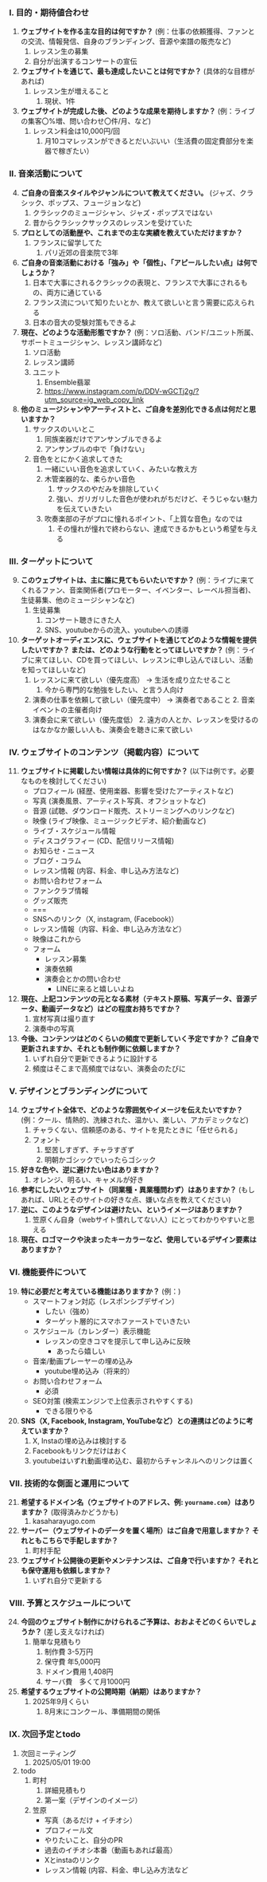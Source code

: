 ### I. 目的・期待値合わせ

1. **ウェブサイトを作る主な目的は何ですか？** (例：仕事の依頼獲得、ファンとの交流、情報発信、自身のブランディング、音源や楽譜の販売など)
	1. レッスン生の募集
	2. 自分が出演するコンサートの宣伝
2. **ウェブサイトを通じて、最も達成したいことは何ですか？** (具体的な目標があれば)
	1. レッスン生が増えること
		1. 現状、1件
3. **ウェブサイトが完成した後、どのような成果を期待しますか？** (例：ライブの集客〇%増、問い合わせ〇件/月、など)
	1. レッスン料金は10,000円/回
		1. 月10コマレッスンができるとだいぶいい（生活費の固定費部分を楽器で稼ぎたい）
### II. 音楽活動について

4. **ご自身の音楽スタイルやジャンルについて教えてください。** (ジャズ、クラシック、ポップス、フュージョンなど)
	1. クラシックのミュージシャン、ジャズ・ポップスではない
	2. 昔からクラシックサックスのレッスンを受けていた
5. **プロとしての活動歴や、これまでの主な実績を教えていただけますか？**
	1. フランスに留学してた
		1. パリ近郊の音楽院で3年
6. **ご自身の音楽活動における「強み」や「個性」、「アピールしたい点」は何でしょうか？**
	1. 日本で大事にされるクラシックの表現と、フランスで大事にされるもの、両方に通じている
	2. フランス流について知りたいとか、教えて欲しいと言う需要に応えられる
	3. 日本の音大の受験対策もできるよ
7. **現在、どのような活動形態ですか？** (例：ソロ活動、バンド/ユニット所属、サポートミュージシャン、レッスン講師など)
	1. ソロ活動
	2. レッスン講師
	3. ユニット
		1. Ensemble翡翠
		2. https://www.instagram.com/p/DDV-wGCTj2g/?utm_source=ig_web_copy_link
8. **他のミュージシャンやアーティストと、ご自身を差別化できる点は何だと思いますか？**
	1. サックスのいいとこ
		1. 同族楽器だけでアンサンブルできるよ
		2. アンサンブルの中で「負けない」
	2. 音色をとにかく追求してきた
		1. 一緒にいい音色を追求していく、みたいな教え方
		2. 木管楽器的な、柔らかい音色
			1. サックスのやだみを排除していく
			2. 強い、ガリガリした音色が使われがちだけど、そうじゃない魅力を伝えていきたい
		3. 吹奏楽部の子がプロに憧れるポイント、「上質な音色」なのでは
			1. その憧れが憧れで終わらない、達成できるかもという希望を与える

### III. ターゲットについて

9. **このウェブサイトは、主に誰に見てもらいたいですか？** (例：ライブに来てくれるファン、音楽関係者(プロモーター、イベンター、レーベル担当者)、生徒募集、他のミュージシャンなど)
	1. 生徒募集
		1. コンサート聴きにきた人
		2. SNS、youtubeからの流入、youtubeへの誘導
10. **ターゲットオーディエンスに、ウェブサイトを通じてどのような情報を提供したいですか？ または、どのような行動をとってほしいですか？** (例：ライブに来てほしい、CDを買ってほしい、レッスンに申し込んでほしい、活動を知ってほしいなど)
	1. レッスンに来て欲しい（優先度高） -> 生活を成り立たせること
		1. 今から専門的な勉強をしたい、と言う人向け
	2. 演奏の仕事を依頼して欲しい（優先度中） -> 演奏者であること
		2. 音楽イベントの主催者向け
	3. 演奏会に来て欲しい（優先度低）
		2. 遠方の人とか、レッスンを受けるのはなかなか厳しい人も、演奏会を聴きに来て欲しい

### IV. ウェブサイトのコンテンツ（掲載内容）について

11. **ウェブサイトに掲載したい情報は具体的に何ですか？** (以下は例です。必要なものを検討してください)
    - プロフィール (経歴、使用楽器、影響を受けたアーティストなど)
    - 写真 (演奏風景、アーティスト写真、オフショットなど)
    - 音源 (試聴、ダウンロード販売、ストリーミングへのリンクなど)
    - 映像 (ライブ映像、ミュージックビデオ、紹介動画など)
    - ライブ・スケジュール情報
    - ディスコグラフィー (CD、配信リリース情報)
    - お知らせ・ニュース
    - ブログ・コラム
    - レッスン情報 (内容、料金、申し込み方法など)
    - お問い合わせフォーム
    - ファンクラブ情報
    - グッズ販売
    - ===
    - SNSへのリンク（X, instagram, (Facebook)）
    - レッスン情報（内容、料金、申し込み方法など）
    - 映像はこれから
    - フォーム
	    - レッスン募集
	    - 演奏依頼
	    - 演奏会とかの問い合わせ
		    - LINEに来ると嬉しいよね
12. **現在、上記コンテンツの元となる素材（テキスト原稿、写真データ、音源データ、動画データなど）はどの程度お持ちですか？**
	1. 宣材写真は撮り直す
	2. 演奏中の写真
13. **今後、コンテンツはどのくらいの頻度で更新していく予定ですか？ ご自身で更新されますか、それとも制作側に依頼しますか？**
	1. いずれ自分で更新できるように設計する
	2. 頻度はそこまで高頻度ではない、演奏会のたびに

### V. デザインとブランディングについて

14. **ウェブサイト全体で、どのような雰囲気やイメージを伝えたいですか？** (例：クール、情熱的、洗練された、温かい、楽しい、アカデミックなど)
	1. チャラくない、信頼感のある、サイトを見たときに「任せられる」
	2. フォント
		1. 堅苦しすぎず、チャラすぎず
		2. 明朝かゴシックでいったらゴシック
15. **好きな色や、逆に避けたい色はありますか？**
	1. オレンジ、明るい、キャメルが好き
16. **参考にしたいウェブサイト（同業種・異業種問わず）はありますか？** (もしあれば、URLとそのサイトの好きな点、嫌いな点を教えてください)
17. **逆に、このようなデザインは避けたい、というイメージはありますか？**
	1. 笠原くん自身（webサイト慣れしてない人）にとってわかりやすいと思える
18. **現在、ロゴマークや決まったキーカラーなど、使用しているデザイン要素はありますか？**


### VI. 機能要件について

19. **特に必要だと考えている機能はありますか？** (例：)
    - スマートフォン対応（レスポンシブデザイン）
	    - したい（強め）
	    - ターゲット層的にスマホファーストでいきたい
    - スケジュール（カレンダー）表示機能
	    - レッスンの空きコマを提示して申し込みに反映
		    - あったら嬉しい
    - 音楽/動画プレーヤーの埋め込み
	    - youtube埋め込み（将来的）
    - お問い合わせフォーム
	    - 必須
    - SEO対策 (検索エンジンで上位表示されやすくする)
	    - できる限りやる
20. **SNS（X, Facebook, Instagram, YouTubeなど）との連携はどのように考えていますか？**
	1. X, Instaの埋め込みは検討する
	2. Facebookもリンクだけはおく
	3. youtubeはいずれ動画埋め込む、最初からチャンネルへのリンクは置く

### VII. 技術的な側面と運用について

21. **希望するドメイン名（ウェブサイトのアドレス、例: `yourname.com`）はありますか？** (取得済みかどうかも)
	1. kasaharayugo.com
22. **サーバー（ウェブサイトのデータを置く場所）はご自身で用意しますか？ それともこちらで手配しますか？**
	1. 町村手配
23. **ウェブサイト公開後の更新やメンテナンスは、ご自身で行いますか？ それとも保守運用も依頼しますか？**
	1. いずれ自分で更新する

### VIII. 予算とスケジュールについて

24. **今回のウェブサイト制作にかけられるご予算は、おおよそどのくらいでしょうか？** (差し支えなければ)
	1. 簡単な見積もり
		1. 制作費 3-5万円
		2. 保守費 年5,000円
		3. ドメイン費用 1,408円
		4. サーバ費　多くて月1000円
25. **希望するウェブサイトの公開時期（納期）はありますか？**
	1. 2025年9月くらい
		1. 8月末にコンクール、準備期間の関係

### IX. 次回予定とtodo
1. 次回ミーティング
	1. 2025/05/01 19:00
2. todo
	1. 町村
		1. 詳細見積もり
		2. 第一案（デザインのイメージ）
	2. 笠原
		- 写真（あるだけ + イチオシ）
		- プロフィール文
		- やりたいこと、自分のPR
		- 過去のイチオシ本番（動画もあれば最高）
		- Xとinstaのリンク
		- レッスン情報 (内容、料金、申し込み方法など
